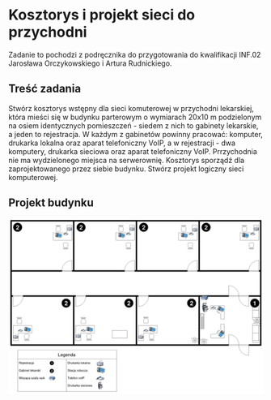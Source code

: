 # Kosztorys i projekt sieci do przychodni

Zadanie to pochodzi z podręcznika do przygotowania do kwalifikacji INF.02 Jarosława Orczykowskiego i Artura Rudnickiego.

## Treść zadania

Stwórz kosztorys wstępny dla sieci komuterowej w przychodni lekarskiej, która mieści się w budynku parterowym o wymiarach 20x10 m podzielonym na osiem identycznych pomieszczeń - siedem z nich to gabinety lekarskie, a jeden to rejestracja. W każdym z gabinetów powinny pracować: komputer, drukarka lokalna oraz aparat telefoniczny VoIP, a w rejestracji - dwa komputery, drukarka sieciowa oraz aparat telefoniczny VoIP. Prrzychodnia nie ma wydzielonego miejsca na serwerownię. Kosztorys sporządź dla zaprojektowanego przez siebie budynku. Stwórz projekt logiczny sieci komputerowej.

## Projekt budynku

![Wizualizacja przychodni](projekt-przychodni.drawio.png)



